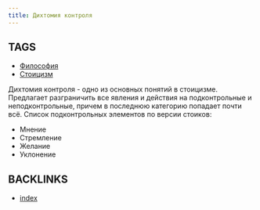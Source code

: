 ```yaml
---
title: Дихтомия контроля
---
```


## TAGS 
* [Философия](Философия)
* [Стоицизм](Стоицизм)

Дихтомия контроля - одно из основных понятий в стоицизме. Предлагает разграничить все явления и действия на подконтрольные и неподконтрольные, причем в последнюю категорию попадает почти всё. 
Список подконтрольных элементов по версии стоиков:
* Mнение
* Стремление
* Желание
* Уклонение

## BACKLINKS
* [index](index)
